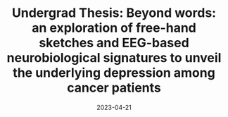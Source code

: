 ---
title: "Undergrad Thesis: Beyond words: an exploration of free-hand sketches and EEG-based neurobiological signatures to unveil the underlying depression among cancer patients"
collection: publications
permalink: /publication/undergrad-thesis
date: 2023-04-21
venue: 'Brac University'
extended-abstract: 'https://zuhairhossain.github.io/files/pdf/undergrad-thesis.pdf'
link: 'https://scholar.google.com/citations?view_op=view_citation&hl=en&user=tnYU0E8AAAAJ&citation_for_view=tnYU0E8AAAAJ:u5HHmVD_uO8C'
# code: 'https://journals.sagepub.com/doi/suppl/10.1177/07388942211015242'
# github: 'if have'
citation: 'Anika Tahsin Miami, Anika Priodorshinee Mrittika, <b>Syed Zuhair Hossain</b>, Jannatun Noor Mukta.'
---